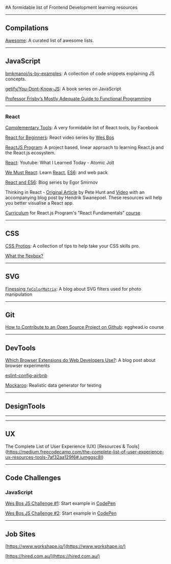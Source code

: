 #A formidable list of Frontend Development learning resources

----
## Compilations

[Awesome](https://github.com/sindresorhus/awesome/): A curated list of awesome lists.

----
## JavaScript

[bmkmanoj/js-by-examples](https://github.com/bmkmanoj/js-by-examples): A collection of code snippets explaining JS concepts.


[getify/You-Dont-Know-JS](https://github.com/getify/You-Dont-Know-JS): A book series on JavaScript


[Professor Frisby’s Mostly Adequate Guide to Functional Programming](https://www.gitbook.com/book/drboolean/mostly-adequate-guide/details)

----
### React
[Complementary Tools](https://github.com/facebook/react/wiki/Complementary-Tools): A very formidable list of React tools, by Facebook

[React for Beginners](https://reactforbeginners.com/): React video series by [Wes Bos](https://twitter.com/wesbos?lang=en)

[ReactJS Program](http://courses.reactjsprogram.com/courses/reactjsfundamentals/lectures/821020): A project based, linear approach to learning React.js and the React.js ecosystem.

[React](https://www.youtube.com/playlist?list=PLUAEXpf1UDMkzPOiNJBrlqsUryn7n2cnK): Youtube: What I Learned Today - Atomic Jolt

[We Must React](http://codestorm.top/we-must-react-ep-01-lets-start-with-webpack-and-babel/): Learn
[React](https://facebook.github.io/react/),
[ES6](http://es6-features.org/): and web pack

[React and ES6](http://egorsmirnov.me/2015/05/22/react-and-es6-part1.html): Blog series by Egor Smirnov

Thinking in React - [Original Article](https://facebook.github.io/react/docs/thinking-in-react) by Pete Hunt and [Video](http://tagtree.tv/thinking-in-react) with an accompanying blog post by Hendrik Swanepoel. These resources will help you better visualise a React app.

[Curriculum](https://github.com/ReactjsProgram/react-fundamentals-curriculum) for React.js Program's "React Fundamentals" [course](http://courses.reactjsprogram.com/courses/reactjsfundamentals)

----
## CSS

[CSS Protips](https://github.com/AllThingsSmitty/css-protips): A collection of tips to help take your CSS skills pro.

[What the flexbox?](http://flexbox.io/#/)

----
## SVG

[Finessing `feColorMatrix`](http://alistapart.com/article/finessing-fecolormatrix): A blog about SVG filters used for photo manipulation

----
## Git

[How to Contribute to an Open Source Project on Github](https://egghead.io/series/how-to-contribute-to-an-open-source-project-on-github): egghead.io course

----
## DevTools

[Which Browser Extensions do Web Developers Use?](http://blog.reybango.com/2016/01/20/which-browser-extensions-do-web-developers-use/): A blog post about browser experiments

[eslint-config-airbnb](https://github.com/airbnb/javascript/tree/master/packages/eslint-config-airbnb)

[Mockaroo](https://www.mockaroo.com/): Realistic data generator for testing

----
## DesignTools

----

----
## UX

The Complete List of User Experience (UX) [Resources & Tools] (https://medium.freecodecamp.com/the-complete-list-of-user-experience-ux-resources-tools-7af32aa129f6#.iumggsc8l)

----
## Code Challenges
### JavaScript

[Wes Bos JS Challenge #1](https://twitter.com/wesbos/status/694530601286676480?utm_source=newsletter&utm_medium=email&utm_campaign=question): Start example in
[CodePen](http://codepen.io/wesbos/pen/zrLjYq)

[Wes Bos JS Challenge #2](https://twitter.com/wesbos/status/699967550621380608?utm_source=newsletter&utm_medium=email&utm_campaign=question): Start example in [CodePen](http://codepen.io/wesbos/pen/JGVryP)

----
## Job Sites

[https://www.workshape.io/](https://www.workshape.io/)

[https://hired.com.au/](https://hired.com.au/)
